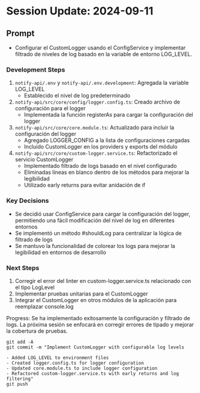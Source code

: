 # Session Update: 2024-09-11

## Prompt

- Configurar el CustomLogger usando el ConfigService y implementar filtrado de niveles de log basado en la variable de entorno LOG_LEVEL.

### Development Steps

1. `notify-api/.env` y `notify-api/.env.development`: Agregada la variable LOG_LEVEL
   - Establecido el nivel de log predeterminado
2. `notify-api/src/core/config/logger.config.ts`: Creado archivo de configuración para el logger
   - Implementada la función registerAs para cargar la configuración del logger
3. `notify-api/src/core/core.module.ts`: Actualizado para incluir la configuración del logger
   - Agregado LOGGER_CONFIG a la lista de configuraciones cargadas
   - Incluido CustomLogger en los providers y exports del módulo
4. `notify-api/src/core/custom-logger.service.ts`: Refactorizado el servicio CustomLogger
   - Implementado filtrado de logs basado en el nivel configurado
   - Eliminadas líneas en blanco dentro de los métodos para mejorar la legibilidad
   - Utilizado early returns para evitar anidación de if

### Key Decisions

- Se decidió usar ConfigService para cargar la configuración del logger, permitiendo una fácil modificación del nivel de log en diferentes entornos
- Se implementó un método #shouldLog para centralizar la lógica de filtrado de logs
- Se mantuvo la funcionalidad de colorear los logs para mejorar la legibilidad en entornos de desarrollo

### Next Steps

1. Corregir el error del linter en custom-logger.service.ts relacionado con el tipo LogLevel
2. Implementar pruebas unitarias para el CustomLogger
3. Integrar el CustomLogger en otros módulos de la aplicación para reemplazar console.log

Progress:
Se ha implementado exitosamente la configuración y filtrado de logs.
La próxima sesión se enfocará en corregir errores de tipado y mejorar la cobertura de pruebas.

```shell
git add -A
git commit -m "Implement CustomLogger with configurable log levels

- Added LOG_LEVEL to environment files
- Created logger.config.ts for logger configuration
- Updated core.module.ts to include logger configuration
- Refactored custom-logger.service.ts with early returns and log filtering"
git push
```
